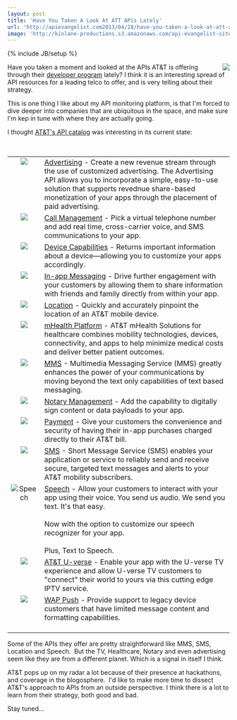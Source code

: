 ```yaml
---
layout: post
title: 'Have You Taken A Look At ATT APis Lately'
url: 'http://apievangelist.com2013/04/28/have-you-taken-a-look-at-att-apis-lately/'
image: 'http://kinlane-productions.s3.amazonaws.com/api-evangelist-site/blog/att-developer-program-logo.png'
---
```

{% include JB/setup %}
<p>
     <a href="http://developer.att.com/" target="_blank"><img src="https://s3.amazonaws.com/kinlane-productions/api-evangelist/att/att-developer-program-logo.png"  align="right" /></a>
</p>
<p>
     Have you taken a moment and looked at the APIs AT&amp;T is offering through their <a href="http://developer.att.com/">developer program</a> lately? I think it is an interesting spread of API resources for a leading telco to offer, and is very telling about their strategy.
</p>
<p>
     This is one thing I like about my API monitoring platform, is that I'm forced to dive deeper into companies that are ubiquitous in the space, and make sure I'm kep in tune with where they are actually going.
</p>
<p>
     I thought <a href="https://developer.att.com/developer/basicTemplate.jsp?passedItemId=12500043">AT&amp;T's API catalog</a> was interesting in its current state:
</p>
<p>
      
</p>
<table border="0" cellspacing="0" cellpadding="10" width="95%">
     <tbody>
          <tr>
               <td align="center" valign="top">
                    <img src="http://developer.att.com/home/api/advertising_small.png"  />
               </td>
               <td>
                    <a href="http://developer.att.com/developer/forward.jsp?passedItemId=13400964">Advertising</a> - Create a new revenue stream through the use of customized advertising. The Advertising API allows you to incorporate a simple, easy-to-use solution that supports revednue share-based monetization of your apps through the placement of paid advertising.
               </td>
          </tr>
          <tr>
               <td align="center" valign="top">
                    <img src="http://developer.att.com/home/api/call_management_small.png"  />
               </td>
               <td>
                    <a href="http://developer.att.com/developer/forward.jsp?passedItemId=12700025">Call Management</a> - Pick a virtual telephone number and add real time, cross-carrier voice, and SMS communications to your app.
               </td>
          </tr>
          <tr>
               <td align="center" valign="top">
                    <img src="http://developer.att.com/home/api/device_capabilities_small.png"  />
               </td>
               <td>
                    <a href="http://developer.att.com/developer/forward.jsp?passedItemId=12700037">Device Capabilities</a> - Returns important information about a device—allowing you to customize your apps accordingly.
               </td>
          </tr>
          <tr>
               <td align="center" valign="top">
                    <img src="http://developer.att.com/home/api/in_app_messaging_small.png"  />
               </td>
               <td>
                    <a href="http://developer.att.com/developer/forward.jsp?passedItemId=12700029">In-app Messaging</a> - Drive further engagement with your customers by allowing them to share information with friends and family directly from within your app.
               </td>
          </tr>
          <tr>
               <td align="center" valign="top">
                    <img src="http://developer.att.com/home/api/location_small.png"  />
               </td>
               <td>
                    <a href="http://developer.att.com/developer/forward.jsp?passedItemId=12700033">Location</a> - Quickly and accurately pinpoint the location of an AT&amp;T mobile device.
               </td>
          </tr>
          <tr>
               <td align="center" valign="top">
                    <img src="http://developer.att.com/home/api/mhealth_small.png"  />
               </td>
               <td>
                    <a href="https://mhealth.att.com/" target="_blank">mHealth Platform</a> - AT&amp;T mHealth Solutions for healthcare combines mobility technologies, devices, connectivity, and apps to help minimize medical costs and deliver better patient outcomes.
               </td>
          </tr>
          <tr>
               <td align="center" valign="top">
                    <img src="http://developer.att.com/home/api/mms_small.png"  />
               </td>
               <td>
                    <a href="http://developer.att.com/developer/forward.jsp?passedItemId=12700039">MMS</a> - Multimedia Messaging Service (MMS) greatly enhances the power of your communications by moving beyond the text only capabilities of text based messaging.
               </td>
          </tr>
          <tr>
               <td align="center" valign="top">
                    <img src="http://developer.att.com/home/api/notary_management_small.png"  />
               </td>
               <td>
                    <a href="http://developer.att.com/developer/forward.jsp?passedItemId=12700047">Notary Management</a> - Add the capability to digitally sign content or data payloads to your app.
               </td>
          </tr>
          <tr>
               <td align="center" valign="top">
                    <img src="http://developer.att.com/home/api/payment_small.png"  />
               </td>
               <td>
                    <a href="http://developer.att.com/developer/forward.jsp?passedItemId=12700035">Payment</a> - Give your customers the convenience and security of having their in-app purchases charged directly to their AT&amp;T bill.
               </td>
          </tr>
          <tr>
               <td align="center" valign="top">
                    <img src="http://developer.att.com/home/api/sms_small.png"  />
               </td>
               <td>
                    <a href="http://developer.att.com/developer/forward.jsp?passedItemId=12700031">SMS</a> - Short Message Service (SMS) enables your application or service to reliably send and receive secure, targeted text messages and alerts to your AT&amp;T mobility subscribers.
               </td>
          </tr>
          <tr>
               <td align="center" valign="top">
                    <img src="http://developer.att.com/home/api/speech_small.png" alt="Speech" />
               </td>
               <td>
                    <a href="http://developer.att.com/developer/forward.jsp?passedItemId=12500023">Speech</a> - Allow your customers to interact with your app using their voice. You send us audio. We send you text. It's that easy. <br />
                    <br />
                    Now with the option to customize our speech recognizer for your app. <br />
                    <br />
                    Plus, Text to Speech.
               </td>
          </tr>
          <tr>
               <td align="center" valign="top">
                    <img src="http://developer.att.com/home/api/UVE_symbol.jpg"  />
               </td>
               <td>
                    <a href="http://developer.att.com/developer/forward.jsp?passedItemId=12700045">AT&amp;T U-verse</a> - Enable your app with the U-verse TV experience and allow U-verse TV customers to "connect" their world to yours via this cutting edge IPTV service.
               </td>
          </tr>
          <tr>
               <td align="center" valign="top">
                    <img src="http://developer.att.com/home/api/wap_push_small.png"  />
               </td>
               <td>
                    <a href="http://developer.att.com/developer/forward.jsp?passedItemId=12700041">WAP Push</a> - Provide support to legacy device customers that have limited message content and formatting capabilities.<br />
                    <br />
               </td>
          </tr>
     </tbody>
</table>
<p>
     Some of the APIs they offer are pretty straightforward like MMS, SMS, Location and Speech.  But the TV, Healthcare, Notary and even advertising seem like they are from a different planet. Which is a signal in itself I think.
</p>
<p>
     AT&amp;T pops up on my radar a lot because of their presence at hackathons, and coverage in the blogosphere.  I'd like to make more time to dissect AT&amp;T's approach to APIs from an outside perspective. I think there is a lot to learn from their strategy, both good and bad.  
</p>
<p>
     Stay tuned...
</p>
